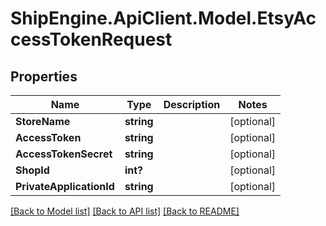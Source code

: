 # ShipEngine.ApiClient.Model.EtsyAccessTokenRequest
## Properties

Name | Type | Description | Notes
------------ | ------------- | ------------- | -------------
**StoreName** | **string** |  | [optional] 
**AccessToken** | **string** |  | [optional] 
**AccessTokenSecret** | **string** |  | [optional] 
**ShopId** | **int?** |  | [optional] 
**PrivateApplicationId** | **string** |  | [optional] 

[[Back to Model list]](../README.md#documentation-for-models) [[Back to API list]](../README.md#documentation-for-api-endpoints) [[Back to README]](../README.md)

